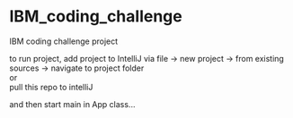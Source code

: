# IBM_coding_challenge
IBM coding challenge project

to run project, add project to IntelliJ via file -> new project -> from existing sources -> navigate to project folder
<br>
or
<br>
pull this repo to intelliJ

and then start main in App class...
